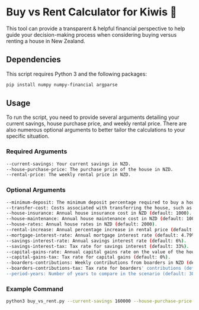 # Buy vs Rent Calculator for Kiwis 🥝

This tool can provide a transparent & helpful financial perspective to help guide your decision-making process when considering buying versus renting a house in New Zealand.

## Dependencies

This script requires Python 3 and the following packages:

```bash
pip install numpy numpy-financial argparse
```

## Usage

To run the script, you need to provide several arguments detailing your current savings, house purchase price, and weekly rental price. There are also numerous optional arguments to better tailor the calculations to your specific situation.

### Required Arguments

```bash
--current-savings: Your current savings in NZD.
--house-purchase-price: The purchase price of the house in NZD.
--rental-price: The weekly rental price in NZD.
```

### Optional Arguments

```bash
--minimum-deposit: The minimum deposit percentage required to buy a house (default: 20%).
--transfer-cost: Costs associated with transferring the house, such as legal fees (default: 1500 NZD).
--house-insurance: Annual house insurance cost in NZD (default: 1000).
--house-maintenance: Annual house maintenance cost in NZD (default: 1000).
--house-rates: Annual house rates in NZD (default: 2000).
--rental-increase: Annual percentage increase in rental price (default: 4%).
--mortgage-interest-rate: Annual mortgage interest rate (default: 4.79%).
--savings-interest-rate: Annual savings interest rate (default: 6%).
--savings-interest-tax: Tax rate for savings interest (default: 33%).
--capital-gains-rate: Annual capital gains rate on the value of the house (default: 2%).
--capital-gains-tax: Tax rate for capital gains (default: 0%).
--boarders-contributions: Weekly contributions from boarders in NZD (default: 0).
--boarders-contributions-tax: Tax rate for boarders' contributions (default: 0%).
--period-years: Number of years to compare in the scenario (default: 30).
```

### Example Command

```bash
python3 buy_vs_rent.py --current-savings 160000 --house-purchase-price 800000 --rental-price 400
```
